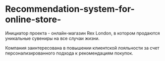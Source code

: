 # Recommendation-system-for-online-store-
Инициатор проекта - онлайн-магазин Rex London, в котором продаются уникальные сувениры на все случаи жизни.

Компания заинтересована в повышении клиентской лояльности за счет персонализированного подхода к рекомендациям покупок.

